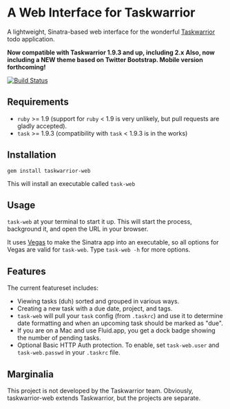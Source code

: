 # A Web Interface for Taskwarrior

A lightweight, Sinatra-based web interface for the
wonderful [Taskwarrior](http://taskwarrior.org/) todo application.

**Now compatible with Taskwarrior 1.9.3 and up, including 2.x**
**Also, now including a NEW theme based on Twitter Bootstrap. Mobile version
forthcoming!**

[![Build Status](https://secure.travis-ci.org/theunraveler/taskwarrior-web.png)](http://travis-ci.org/theunraveler/taskwarrior-web)

## Requirements

* `ruby` >= 1.9 (support for `ruby` < 1.9 is very unlikely, but pull requests
  are gladly accepted).
* `task` >= 1.9.3 (compatibility with `task` < 1.9.3 is in the works)

## Installation

`gem install taskwarrior-web`

This will install an executable called `task-web`

## Usage

`task-web` at your terminal to start it up. This will start the process,
background it, and open the URL in your browser.

It uses [Vegas](https://github.com/quirkey/vegas/) to make the Sinatra app into
an executable, so all options for Vegas are valid for `task-web`. Type
`task-web -h` for more options.

## Features

The current featureset includes:

* Viewing tasks (duh) sorted and grouped in various ways.
* Creating a new task with a due date, project, and tags.
* `task-web` will pull your `task` config (from `.taskrc`) and use it to
  determine date formatting and when an upcoming task should be marked as
  "due".
* If you are on a Mac and use Fluid.app, you get a dock badge showing the
  number of pending tasks.
* Optional Basic HTTP Auth protection. To enable, set `task-web.user` and
  `task-web.passwd` in your `.taskrc` file.

## Marginalia

This project is not developed by the Taskwarrior team. Obviously,
taskwarrior-web extends Taskwarrior, but the projects are separate.
